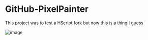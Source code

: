 # GitHub-PixelPainter

This project was to test a HScript fork but now this is a thing I guess

![image](https://github.com/CaptainBaldi/GitHub-PixelPainter/assets/86160807/8da70785-2f91-47d8-b211-9c31c86e416c)
